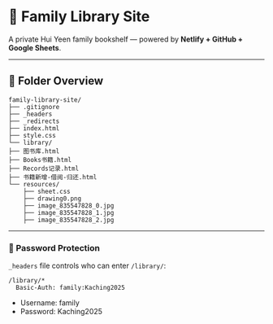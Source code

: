 # 🏡 Family Library Site

A private Hui Yeen family bookshelf — powered by **Netlify + GitHub + Google Sheets**.

---

## 📂 Folder Overview

```
family-library-site/
├── .gitignore
├── _headers
├── _redirects
├── index.html
├── style.css
└── library/
├── 图书库.html
├── Books书籍.html
├── Records记录.html
├── 书籍新增-借阅-归还.html
└── resources/
    ├── sheet.css
    ├── drawing0.png
    ├── image_835547828_0.jpg
    ├── image_835547828_1.jpg
    ├── image_835547828_2.jpg
```


---

### 🔐 Password Protection
`_headers` file controls who can enter `/library/`:
```plaintext
/library/*
  Basic-Auth: family:Kaching2025
```

- Username: family
- Password: Kaching2025